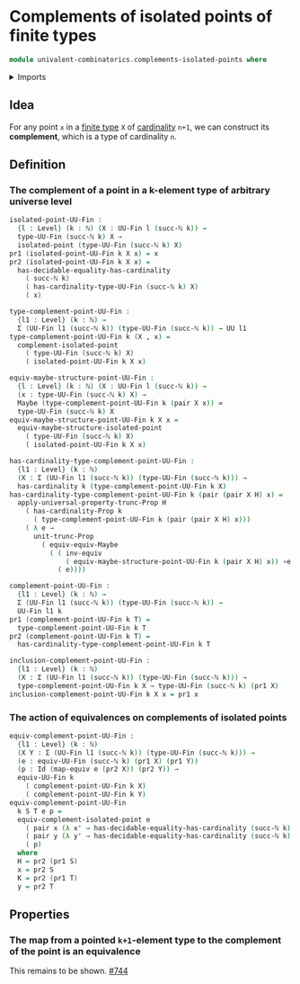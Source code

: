 # Complements of isolated points of finite types

```agda
module univalent-combinatorics.complements-isolated-points where
```

<details><summary>Imports</summary>

```agda
open import elementary-number-theory.natural-numbers

open import foundation.dependent-pair-types
open import foundation.equivalences
open import foundation.equivalences-maybe
open import foundation.identity-types
open import foundation.isolated-points
open import foundation.maybe
open import foundation.propositional-truncations
open import foundation.universe-levels

open import univalent-combinatorics.equality-finite-types
open import univalent-combinatorics.finite-types
```

</details>

## Idea

For any point `x` in a [finite type](univalent-combinatorics.finite-types.md)
`X` of [cardinality](set-theory.cardinalities.md) `n+1`, we can construct its
**complement**, which is a type of cardinality `n`.

## Definition

### The complement of a point in a k-element type of arbitrary universe level

```agda
isolated-point-UU-Fin :
  {l : Level} (k : ℕ) (X : UU-Fin l (succ-ℕ k)) →
  type-UU-Fin (succ-ℕ k) X →
  isolated-point (type-UU-Fin (succ-ℕ k) X)
pr1 (isolated-point-UU-Fin k X x) = x
pr2 (isolated-point-UU-Fin k X x) =
  has-decidable-equality-has-cardinality
    ( succ-ℕ k)
    ( has-cardinality-type-UU-Fin (succ-ℕ k) X)
    ( x)

type-complement-point-UU-Fin :
  {l1 : Level} (k : ℕ) →
  Σ (UU-Fin l1 (succ-ℕ k)) (type-UU-Fin (succ-ℕ k)) → UU l1
type-complement-point-UU-Fin k (X , x) =
  complement-isolated-point
    ( type-UU-Fin (succ-ℕ k) X)
    ( isolated-point-UU-Fin k X x)

equiv-maybe-structure-point-UU-Fin :
  {l : Level} (k : ℕ) (X : UU-Fin l (succ-ℕ k)) →
  (x : type-UU-Fin (succ-ℕ k) X) →
  Maybe (type-complement-point-UU-Fin k (pair X x)) ≃
  type-UU-Fin (succ-ℕ k) X
equiv-maybe-structure-point-UU-Fin k X x =
  equiv-maybe-structure-isolated-point
    ( type-UU-Fin (succ-ℕ k) X)
    ( isolated-point-UU-Fin k X x)

has-cardinality-type-complement-point-UU-Fin :
  {l1 : Level} (k : ℕ)
  (X : Σ (UU-Fin l1 (succ-ℕ k)) (type-UU-Fin (succ-ℕ k))) →
  has-cardinality k (type-complement-point-UU-Fin k X)
has-cardinality-type-complement-point-UU-Fin k (pair (pair X H) x) =
  apply-universal-property-trunc-Prop H
    ( has-cardinality-Prop k
      ( type-complement-point-UU-Fin k (pair (pair X H) x)))
    ( λ e →
      unit-trunc-Prop
        ( equiv-equiv-Maybe
          ( ( inv-equiv
              ( equiv-maybe-structure-point-UU-Fin k (pair X H) x)) ∘e
            ( e))))

complement-point-UU-Fin :
  {l1 : Level} (k : ℕ) →
  Σ (UU-Fin l1 (succ-ℕ k)) (type-UU-Fin (succ-ℕ k)) →
  UU-Fin l1 k
pr1 (complement-point-UU-Fin k T) =
  type-complement-point-UU-Fin k T
pr2 (complement-point-UU-Fin k T) =
  has-cardinality-type-complement-point-UU-Fin k T

inclusion-complement-point-UU-Fin :
  {l1 : Level} (k : ℕ)
  (X : Σ (UU-Fin l1 (succ-ℕ k)) (type-UU-Fin (succ-ℕ k))) →
  type-complement-point-UU-Fin k X → type-UU-Fin (succ-ℕ k) (pr1 X)
inclusion-complement-point-UU-Fin k X x = pr1 x
```

### The action of equivalences on complements of isolated points

```agda
equiv-complement-point-UU-Fin :
  {l1 : Level} (k : ℕ)
  (X Y : Σ (UU-Fin l1 (succ-ℕ k)) (type-UU-Fin (succ-ℕ k))) →
  (e : equiv-UU-Fin (succ-ℕ k) (pr1 X) (pr1 Y))
  (p : Id (map-equiv e (pr2 X)) (pr2 Y)) →
  equiv-UU-Fin k
    ( complement-point-UU-Fin k X)
    ( complement-point-UU-Fin k Y)
equiv-complement-point-UU-Fin
  k S T e p =
  equiv-complement-isolated-point e
    ( pair x (λ x' → has-decidable-equality-has-cardinality (succ-ℕ k) H x x'))
    ( pair y (λ y' → has-decidable-equality-has-cardinality (succ-ℕ k) K y y'))
    ( p)
  where
  H = pr2 (pr1 S)
  x = pr2 S
  K = pr2 (pr1 T)
  y = pr2 T
```

## Properties

### The map from a pointed `k+1`-element type to the complement of the point is an equivalence

This remains to be shown.
[#744](https://github.com/UniMath/agda-unimath/issues/744)
